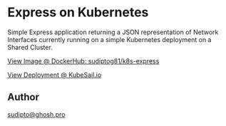 # Express on Kubernetes

Simple Express application returning a JSON representation of Network Interfaces currently running on a simple Kubernetes deployment on a Shared Cluster.


[View Image @ DockerHub: sudiptog81/k8s-express](https://hub.docker.com/r/sudiptog81/k8s-express)


[View Deployment @ KubeSail.io](https://sudiptog81.usw1.kubesail.io/)

## Author

[sudipto@ghosh.pro](https://sudipto.ghosh.pro)
